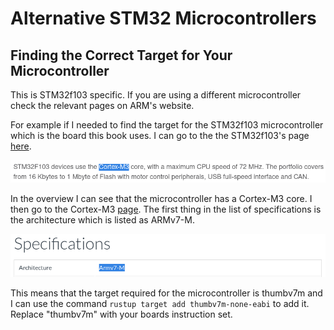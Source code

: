 # Alternative STM32 Microcontrollers

## Finding the Correct Target for Your Microcontroller
This is STM32f103 specific. If you are using a different microcontroller check the relevant pages on ARM's website.

For example if I needed to find the target for the STM32f103 microcontroller which is the board this book uses.
I can go to the the STM32f103's page [here](https://www.st.com/en/microcontrollers-microprocessors/stm32f103.html).

![stm32f103_arm_overview](../assets/stm32f103_arm_overview.png)

In the overview I can see that the microcontroller has a Cortex-M3 core. I then go to the Cortex-M3
[page](https://developer.arm.com/ip-products/processors/cortex-m/cortex-m3). The first thing in the list of
specifications is the architecture which is listed as ARMv7-M.

![stm32f103_arm_overview](../assets/cortexm3_spec.png)

This means that the target required for the microcontroller is thumbv7m and I can use the command
`rustup target add thumbv7m-none-eabi` to add it. Replace "thumbv7m" with your boards instruction set.
